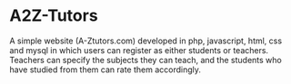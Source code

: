 # A2Z-Tutors
A simple website (A-Ztutors.com) developed in php, javascript, html, css and mysql in which users can register as either students or teachers. 
Teachers can specify the subjects they can teach, and the students who have studied from them can rate them accordingly.
